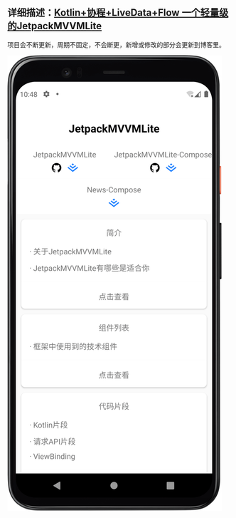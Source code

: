 ## 详细描述：[Kotlin+协程+LiveData+Flow 一个轻量级的JetpackMVVMLite](https://juejin.cn/post/6910906438487539719)

项目会不断更新，周期不固定，不会断更，新增或修改的部分会更新到博客里。

![image](https://github.com/lzy6/JetpackMVVMLite/blob/main/app/src/main/res/mipmap-xxhdpi/bg_case_home.png)
